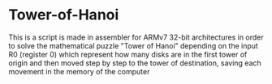 # Tower-of-Hanoi
This is a script is made in assembler for ARMv7 32-bit architectures in order to solve the mathematical puzzle "Tower of Hanoi" depending on the input R0 (register 0) which represent how many disks are in the first tower of origin and then moved step by step to the tower of destination, saving each movement in the memory of the computer
